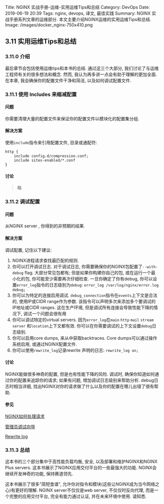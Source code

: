 Title: NGINX 实战手册-运维-实用运维Tips和总结
Category: DevOps
Date: 2019-06-19 20:39
Tags: nginx, devops, 译文, 最佳实践
Summary: NGINX 实战手册系列文章的运维部分. 本文主要介绍NGINX运维的实用运维Tips和总结.
Image: /images/docker_nginx-750x410.png

## 3.11 实用运维Tips和总结

### 3.11.0 介绍

最后章节会包括使用运维tips和本书的总结. 通过这三个大部分, 我们讨论了与运维工程师有关的很多想法和概念. 然而, 我认为再多讲一点会有助于理解的更加全面. 在本章, 我会确保你的配置文件干净和简洁, 以及如何调试配置文件.

### 3.11.1 使用 Includes 来缩减配置

#### 问题

你需要清理大量的配置文件来保证你的配置文件以模块化的配置集分组.

#### 解决方案

使用`include`指令来引用配置文件, 目录或通配符:

```nginx
http {
    include config.d/compression.conf;
    include sites-enabled/*.conf
}
```

#### 讨论

> 略

### 3.11.2 调试配置

#### 问题

从NGINX server , 你得到的非预期的结果.

#### 解决方案

调试配置, 记住以下建议:

1. NGINX进程请求查找最匹配的规则.
2. 你可以打开调试日志. 对于调试日志, 你需要确保你的NGINX包配置了`--with-debug` flag. 大部分常见包都有; 但是如果你构建你自己的包, 或在运行一个最小化的包, 你可能至少需要再次仔细检查. 一旦你确定了你有debug, 你可以设置`error_log`指令的日志级别为`debug`: `error_log /var/log/nginx/error.log debug;`
3. 你可以为特定的连接启用调试. `debug_connection`指令在`events`上下文是合法的, 使用IP或CIDR range作为参数. 该指令可以声明多次来添加多个要调试的IP地址或CIDR ranges. 这在生产环境, 但是调试所有连接会导致性能下降的情况下, 调试一个问题会很有用
4. 你可以调试特定的virtual servers. 因为`error_log`在`main` `http` `mail` `stream` `server` 和`location`上下文都有效. 你可以在你需要调试的上下文设置`debug`日志级别.
5. 你可以启用core dumps, 来从中获取backtraces. Core dumps可以通过操作系统启用, 或通过NGINX配置文件.
6. 你可以使用`rewrite_log`记录rewrite 声明的日志: `rewrite_log on;`

#### 讨论

NGINX能做很多神奇的配置, 但是也有性能下降的风险. 调试时, 确保你知道如何通过你的配置来追踪你的请求; 如果有问题, 增加调试日志级别来帮助分析. debug日志时相当详细, 找出NGINX对你的请求做了什么以及你的配置在哪儿出错了很有帮助.

#### 参见

[NGINX如何处理请求](http://bit.ly/2crNKVM)

[管理员调试向导](http://bit.ly/2iQYNsZ)

[Rewrite log](http://bit.ly/2j96jAH)

### 3.11.3 总结

这本书的三个部分集中于高性能负载均衡, 安全, 以及部署和维护NGINX和NGINX Plus servers. 这本书展示了NGINX应用交付平台的一些最强大的功能. NGINX会继续开发神奇的功能, 保持赛道领先.

这本书展示了很多"简短食谱", 允许你对指令和模块(这些让NGINX成为当今网络之心)有更好的理解. NGINX server不仅仅是web server, 不仅仅时反向代理, 而是一个完整的应用交付平台, 完全有能力通过认证, 并在未来环境中使用.  请知悉.
